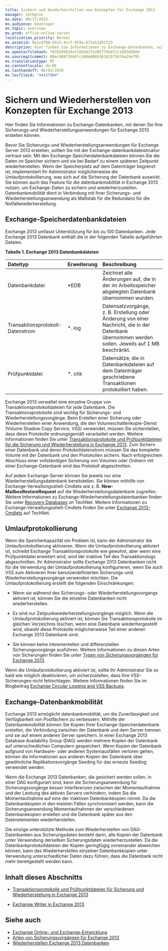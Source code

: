 ```yaml
---
title: Sichern und Wiederherstellen von Konzepten für Exchange 2013
manager: sethgros
ms.date: 09/17/2015
ms.audience: Developer
ms.topic: overview
ms.prod: office-online-server
localization_priority: Normal
ms.assetid: 9a1c4709-9313-4ccf-9f8a-673a51d51f23
description: Hier finden Sie Informationen zu Exchange-Datenbanken, mit denen Sie Ihre Sicherungs-und Wiederherstellungsanwendungen für Exchange 2013 erstellen können.
ms.openlocfilehash: fd35699839af105dd3fe285776b071c1d03d58dd
ms.sourcegitcommit: 88ec988f2bb67c1866d06b361615f3674a24e795
ms.translationtype: MT
ms.contentlocale: de-DE
ms.lasthandoff: 06/03/2020
ms.locfileid: "44437984"
---
```

# <a name="backup-and-restore-concepts-for-exchange-2013"></a>Sichern und Wiederherstellen von Konzepten für Exchange 2013

Hier finden Sie Informationen zu Exchange-Datenbanken, mit denen Sie Ihre Sicherungs-und Wiederherstellungsanwendungen für Exchange 2013 erstellen können.
  
Bevor Sie Sicherungs-und Wiederherstellungsanwendungen für Exchange Server 2013 erstellen, sollten Sie mit der Exchange-datenbankdateistruktur vertraut sein. Mit den Exchange-Speicherdatenbankdateien können Sie die Daten im Speicher sichern und sie bei Bedarf zu einem späteren Zeitpunkt wiederherstellen. Wenn der Speicherplatz auf dem Datenträger begrenzt ist, implementiert Ihr Administrator möglicherweise die Umlaufprotokollierung, was sich auf die Sicherung der Datenbank auswirkt. Sie können auch das Feature für die datenbankmobilität in Exchange 2013 nutzen, um Exchange-Daten zu sichern und wiederherzustellen. Datenbankmobilität dient in Verbindung mit Ihrer Sicherungs- und Wiederherstellungsanwendung als Maßstab für die Redundanz für die Notfallwiederherstellung.

<a name="bk_exchangedatabases"> </a>

## <a name="exchange-store-database-files"></a>Exchange-Speicherdatenbankdateien

Exchange 2013 umfasst Unterstützung für bis zu 100 Datenbanken. Jede Exchange 2013 Datenbank enthält die in der folgenden Tabelle aufgeführten Dateien. 
  
**Tabelle 1. Exchange 2013 Datenbankdateien**

|Dateityp|Erweiterung|Beschreibung|
|:-----|:-----|:-----|
|Datenbankdatei  <br/> |\*EDB  <br/> |Zeichnet alle Änderungen auf, die in der im Arbeitsspeicher abgelegten Datenbank übernommen wurden.  <br/> |
|Transaktionsprotokoll-Datenstrom  <br/> |\*. log  <br/> |Datensatzvorgänge, z. B. Erstellung oder Änderung von einer Nachricht, die in der Datenbank übernommen werden sollen. Jeweils auf 1 MB beschränkt.  <br/> |
|Prüfpunktdatei  <br/> |\*. chk  <br/> |Datensätze, die in Datenbankdateien auf dem Datenträger geschriebene Transaktionen protokolliert haben.  <br/> |
   
Exchange 2013 verwaltet eine einzelne Gruppe von Transaktionsprotokolldateien für jede Datenbank. Die Transaktionsprotokolle sind wichtig für Sicherungs- und Wiederherstellungsvorgänge. Beim Erstellen einer Sicherung oder Wiederherstellen einer Anwendung, die den Volumeschattenkopie-Dienst (Volume Shadow Copy Service, VSS) verwendet, müssen Sie sicherstellen, dass diese Protokolle ordnungsgemäß verarbeitet werden. Weitere Informationen finden Sie unter [Transaktionsprotokolle und Prüfpunktdateien für die Sicherung und Wiederherstellung in Exchange 2013](transaction-logs-and-checkpoint-files-for-backup-and-restore-in-exchange.md). Zum Sichern einer Datenbank und deren Protokolldatenstrom müssen Sie das komplette Volume mit der Datenbank und den Protokollen sichern. Nach erfolgreichem Abschluss einer vollständigen Sicherung von Volumes oder Ordnern mit einer Exchange-Datenbank wird das Protokoll abgeschnitten.
  
Auf jedem Exchange-Server können Sie jeweils nur eine Wiederherstellungsdatenbank bereitstellen. Sie können mithilfe von Exchange-Verwaltungsshell-Cmdlets wie z. B. **New-MailboxRestoreRequest** auf die Wiederherstellungsdatenbank zugreifen. Weitere Informationen zu Exchange-Wiederherstellungsdatenbanken finden Sie unter [Recovery Databases](https://technet.microsoft.com/library/dd876954%28v=exchg.150%29.aspx) on TechNet. Weitere Informationen zu Exchange-Verwaltungsshell-Cmdlets finden Sie unter [Exchange 2013-Cmdlets](https://technet.microsoft.com/library/bb124413.aspx) auf TechNet. 
  
## <a name="circular-logging"></a>Umlaufprotokollierung
<a name="bk_circularlogging"> </a>

Wenn die Speicherkapazität ein Problem ist, kann der Administrator die Umlaufprotokollierung aktivieren. Wenn die Umlaufprotokollierung aktiviert ist, schreibt Exchange Transaktionsprotokolle wie gewohnt, aber wenn eine Prüfpunktdatei erweitert wird, wird der inaktive Teil des Transaktionslogs abgeschnitten. Ihr Administrator sollte Exchange 2013 Datenbanken nicht für die Verwendung der Umlaufprotokollierung konfigurieren, wenn Sie auch VSS zum Aktivieren Ihrer benutzerdefinierten Sicherungs-und Wiederherstellungsvorgänge verwenden möchten. Die Umlaufprotokollierung erstellt die folgenden Einschränkungen: 
  
- Wenn sie während des Sicherungs- oder Wiederherstellungsvorgangs aktiviert ist, können Sie die einzelne Datenbanken nicht wiederherstellen.
    
- Es sind nur Zeitpunkwiederherstellungsvorgänge möglich. Wenn die Umlaufprotokollierung aktiviert ist, können Sie Transaktionsprotokolle im gleichen Verzeichnis löschen, wenn eine Datenbank wiederhergestellt wird, obwohl diese Protokolle möglicherweise Teil einer anderen Exchange 2013 Datenbank sind. 
    
- Sie können keine inkrementellen und differenziellen Sicherungsvorgänge ausführen. Weitere Informationen zu diesen Arten von Sicherungen finden Sie unter [Typen von Sicherungsvorgängen für Exchange 2013](types-of-backup-operations-for-exchange-2013.md).
    
Wenn die Umlaufprotokollierung aktiviert ist, sollte Ihr Administrator Sie so bald wie möglich deaktivieren, um sicherzustellen, dass Ihre VSS-Sicherungen nicht fehlschlagen. Weitere Informationen finden Sie im Blogbeitrag [Exchange Circular Logging and VSS Backups](https://blogs.technet.com/b/exchange/archive/2010/08/18/3410672.aspx). 
  
## <a name="exchange-database-mobility"></a>Exchange-Datenbankmobilität
<a name="bk_exchangedatabasemobility"> </a>

Exchange 2013 ermöglicht datenbankmobilität, um die Zuverlässigkeit und Verfügbarkeit von Postfächern zu verbessern. Mithilfe der Datenbankmobilität können Sie Kopien Ihrer Exchange-Speicherdatenbank erstellen, die Verbindung zwischen der Datenbank und dem Server trennen und sie auf einem anderen Server speichern. In einer Exchange 2013 Database Availability Group (DAG) werden mehrere Kopien der Datenbank auf unterschiedlichen Computern gespeichert. Wenn Kopien der Datenbank aufgrund von Hardware- oder anderen Systemausfällen verloren gehen, können die Informationen aus anderen Kopien der Datenbank über gewöhnliche Replikationsvorgänge Seeding für das erneute Seeding verwendet werden.
  
Wenn die Exchange 2013 Datenbanken, die gesichert werden sollen, in einer DAG konfiguriert sind, kann die Sicherungsanwendung für Sicherungsvorgänge besser Interferenzen zwischen der Momentaufnahme und der Leistung des aktiven Servers verhindern, indem Sie die Momentaufnahme auf eine der inaktiven Datenbankkopien nimmt. Da die Datenbankkopien in den meisten Fällen synchronisiert werden, kann die Sicherungsanwendung Momentaufnahmen der verschiedenen Datenbankkopien erstellen und die Datenbank später aus den Datenelementen wiederherstellen.
  
Die einzige unterstützte Methode zum Wiederherstellen von DAG-Datenbanken aus Sicherungsdaten besteht darin, alle Kopien der Datenbank unter Verwendung derselben Sicherungsdaten wiederherzustellen. Da die Datenbankprotokolldateien der Kopien geringfügig voneinander abweichen können, kann das Wiederherstellen einzelner Datenbankkopien unter Verwendung unterschiedlicher Daten dazu führen, dass die Datenbank nicht mehr bereitgestellt werden kann.
  
## <a name="in-this-section"></a>Inhalt dieses Abschnitts
<a name="bk_inthissection"> </a>

- [Transaktionsprotokolle und Prüfpunktdateien für Sicherung und Wiederherstellung in Exchange 2013](transaction-logs-and-checkpoint-files-for-backup-and-restore-in-exchange.md)
    
- [Exchange Writer in Exchange 2013](exchange-writer-in-exchange-2013.md)
    
## <a name="see-also"></a>Siehe auch

- [Exchange Online- und Exchange-Entwicklung](../exchange-server-development.md) 
- [Arten von Sicherungsvorgängen für Exchange 2013](types-of-backup-operations-for-exchange-2013.md)
- [Wiederherstellen Exchange 2013 Datenbanken](restoring-exchange-2013-databases.md)
    

